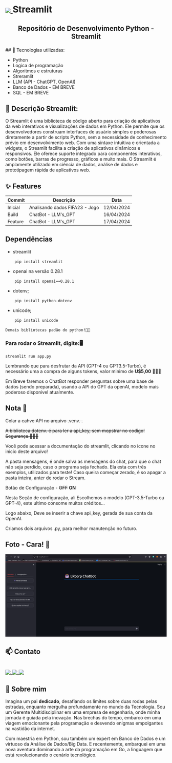 <h1>
    <a href='https://docs.streamlit.io/'>
    <img align="center" width="60px" src="https://cdn.analyticsvidhya.com/wp-content/uploads/2021/06/39595st.jpeg"> </a>
    <span>
Streamlit
</h1>

<h2><p align="center"> Repositório de Desenvolvimento Python - Streamlit</p></h2>
## 🚀 Tecnologias utilizadas:

-   Python
-   Logica de programação
-   Algoritmos e estruturas
-   Streramlit
-   LLM (API - ChatGPT, OpenAI)
-   Banco de Dados - EM BREVE
-   SQL - EM BREVE

## 📖 Descrição Streamlit:
O Streamlit é uma biblioteca de código aberto para criação de aplicativos da web interativos e visualizações de dados em Python. Ele permite que os desenvolvedores construam interfaces de usuário simples e poderosas diretamente a partir de scripts Python, sem a necessidade de conhecimento prévio em desenvolvimento web. Com uma sintaxe intuitiva e orientada a widgets, o Streamlit facilita a criação de aplicativos dinâmicos e responsivos. Ele oferece suporte integrado para componentes interativos, como botões, barras de progresso, gráficos e muito mais. O Streamlit é amplamente utilizado em ciência de dados, análise de dados e prototipagem rápida de aplicativos web.

## ✨ Features
Commit|Descrição|Data
|---|---|---|
|Inicial|Analisando dados FIFA23 - Jogo   | 12/04/2024|
|Build|ChatBot - LLM's_GPT |16/04/2024|
|Feature|ChatBot - LLM's_GPT|17/04/2024|

## Dependências
-   streamlit 
```
    pip install streamlit
```    
-   openai na versão 0.28.1
```    
    pip install openai==0.28.1
```    
-   dotenv;
```
    pip install python-dotenv
```
-   unicode;
```
    pip install unicode
```
    Demais bibliotecas padão do python!👨‍💻

### Para rodar o Streamlit, digite:🖥️

```
streamlit run app.py
```
Lembrando que para desfrutar da API (GPT-4 ou GPT3.5-Turbo), é necessário uma a compra de alguns tokens, valor minimo de **U$5,00** 💸💸💸

Em Breve faremos o ChatBot responder perguntas sobre uma base de dados (sendo preparada), usando a API do GPT da openAI, modelo mais poderoso disponivel atualmente.

## Nota 📝
~~Colar a cahve API no arquivo .venv. .~~

~~A biblioteca dotenv. é para ler a api_key, sem mopstrar no codigo! Segurança.👮🚓🚨~~

Você pode acessar a documentação do streamlit, clicando no icone no inicio deste arquivo!

A pasta mensagens, é onde salva as mensagens do chat, para que o chat não seja perdido, caso o programa seja fechado. Ela esta com três exemplos, utilizados para teste! Caso queira começar zerado, é so apagar a pasta inteira, anter de rodar o Stream.

Botão de Configuração - ~~OFF~~ **ON**

Nesta Seção de configuração, ali Escolhemos o modelo (GPT-3.5-Turbo ou GPT-4), este ultimo consome muitos créditos...

Logo abaixo, Deve se inserir a chave api_key, gerada de sua conta da OpenAI.

Criamos dois arquivos .py, para melhor manutenção no futuro.

## Foto - Cara! 🤖

![](Imagem_chat.png)

## 📫 Contato

<h2>
    <a href='https://www.github.com/lerocha1'>
    <img align="center" width="60px" src="https://raw.githubusercontent.com/FortAwesome/Font-Awesome/master/svgs/brands/github.svg"> </a>
    <a href='https://www.linkedin.com/in/leandro-rocha-62694730/'>
    <img align="center" width="60px" src="https://raw.githubusercontent.com/FortAwesome/Font-Awesome/master/svgs/brands/linkedin.svg"> </a>
    <span>
    <a href="mailto:leandro@lrcorp.com.br">
    <img align="center" width="60px" src="https://raw.githubusercontent.com/FortAwesome/Font-Awesome/master/svgs/solid/envelope.svg"> </a>
    <span>
</h2>


## 🚀 Sobre mim

Imagina um pai **dedicado**, desafiando os limites sobre duas rodas pelas estradas, enquanto mergulha profundamente no mundo da Tecnologia. Sou um Gerente Multidisciplinar em uma empresa de engenharia, onde minha jornada é guiada pela inovação. Nas brechas do tempo, embarco em uma viagem emocionante pela programação e desvendo enigmas empolgantes na vastidão da internet.

Com maestria em Python, sou também um expert em Banco de Dados e um virtuoso da Análise de Dados/Big Data. E recentemente, embarquei em uma nova aventura dominando a arte da programação em Go, a linguagem que está revolucionando o cenário tecnológico.

